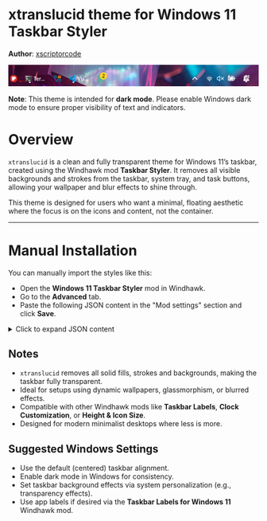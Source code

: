 #  xtranslucid theme for Windows 11 Taskbar Styler

**Author**: [xscriptorcode](https://github.com/xscriptorcode)

![Demonstration](files/xtranslucid.png)

**Note**: This theme is intended for **dark mode**. Please enable Windows dark mode to ensure proper visibility of text and indicators.

#  Overview

`xtranslucid` is a clean and fully transparent theme for Windows 11’s taskbar, created using the Windhawk mod **Taskbar Styler**. It removes all visible backgrounds and strokes from the taskbar, system tray, and task buttons, allowing your wallpaper and blur effects to shine through.

This theme is designed for users who want a minimal, floating aesthetic where the focus is on the icons and content, not the container.

---

#  Manual Installation

You can manually import the styles like this:

* Open the **Windows 11 Taskbar Styler** mod in Windhawk.
* Go to the **Advanced** tab.
* Paste the following JSON content in the "Mod settings" section and click **Save**.

<details>
<summary>Click to expand JSON content</summary>

```json
{
  "theme": "xtranslucid",
  "controlStyles[0].target": "Rectangle#BackgroundFill",
  "controlStyles[0].styles[0]": "Fill=Transparent",
  "controlStyles[1].target": "Rectangle#BackgroundStroke",
  "controlStyles[1].styles[0]": "Fill=Transparent",
  "controlStyles[2].target": "Grid#SystemTrayFrameGrid",
  "controlStyles[2].styles[0]": "Background=Transparent",
  "controlStyles[3].target": "Taskbar.TaskListLabeledButtonPanel > Border#BackgroundElement",
  "controlStyles[3].styles[0]": "Background=Transparent",
  "controlStyles[4].target": "Taskbar.TaskListButtonPanel#ExperienceToggleButtonRootPanel > Border#BackgroundElement",
  "controlStyles[4].styles[0]": "Background=Transparent",
  "controlStyles[5].target": "Taskbar.TaskListLabeledButtonPanel@CommonStates > Rectangle#RunningIndicator",
  "controlStyles[5].styles[0]": "Fill=White", 
  "controlStyles[5].styles[1]": "Height=3",
  "controlStyles[5].styles[2]": "RadiusX=2",
  "controlStyles[5].styles[3]": "RadiusY=2",
  "controlStyles[5].styles[4]": "VerticalAlignment=Bottom",
  "controlStyles[5].styles[5]": "Margin=16,0,16,4",
  "controlStyles[5].styles[6]": "StrokeThickness=0",
  "controlStyles[6].target": "Taskbar.TaskbarBackground",
  "controlStyles[6].styles[0]": "Background=Transparent",
  "controlStyles[7].target": "Taskbar.TaskbarFrame",
  "controlStyles[7].styles[0]": "Background=Transparent",
  "controlStyles[8].target": "Taskbar.BaseBackgroundElement",
  "controlStyles[8].styles[0]": "Background=Transparent",
  "controlStyles[9].target": "Taskbar.TaskbarBackgroundElement",
  "controlStyles[9].styles[0]": "Background=Transparent",
  "controlStyles[10].target": "TextBlock#LabelControl",
  "controlStyles[10].styles[0]": "Margin=1,0,0,0" 
}

```
</details>

##  Notes

- `xtranslucid` removes all solid fills, strokes and backgrounds, making the taskbar fully transparent.
- Ideal for setups using dynamic wallpapers, glassmorphism, or blurred effects.
- Compatible with other Windhawk mods like **Taskbar Labels**, **Clock Customization**, or **Height & Icon Size**.
- Designed for modern minimalist desktops where less is more.

##  Suggested Windows Settings

- Use the default (centered) taskbar alignment.
- Enable dark mode in Windows for consistency.
- Set taskbar background effects via system personalization (e.g., transparency effects).
- Use app labels if desired via the **Taskbar Labels for Windows 11** Windhawk mod.
